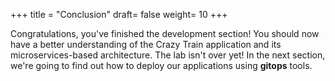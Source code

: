 +++
title = "Conclusion"
draft= false
weight= 10
+++

Congratulations, you've finished the development section! You should now have a better understanding of the Crazy Train application and its microservices-based architecture. The lab isn't over yet! In the next section, we're going to find out how to deploy our applications using **gitops** tools. 